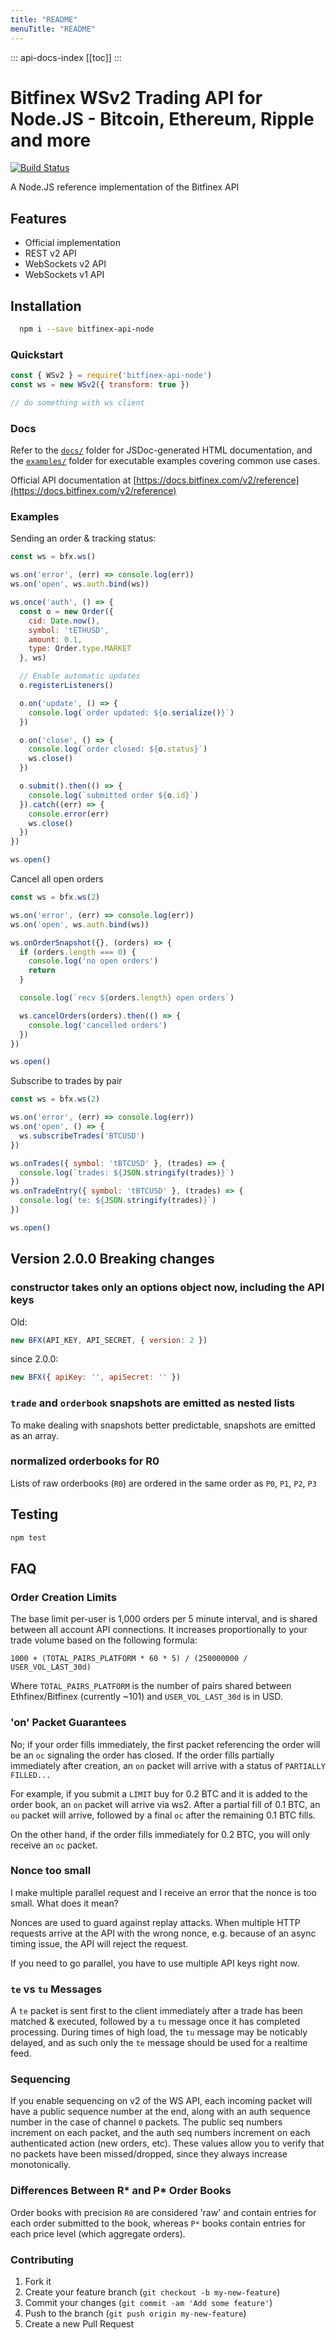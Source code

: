 ```yaml
---
title: "README"
menuTitle: "README"
---
```

::: api-docs-index
[[toc]]
:::
# Bitfinex WSv2 Trading API for Node.JS - Bitcoin, Ethereum, Ripple and more

[![Build Status](https://travis-ci.org/bitfinexcom/bitfinex-api-node.svg?branch=master)](https://travis-ci.org/bitfinexcom/bitfinex-api-node)

A Node.JS reference implementation of the Bitfinex API

## Features

* Official implementation
* REST v2 API
* WebSockets v2 API
* WebSockets v1 API

## Installation

```bash
  npm i --save bitfinex-api-node
```

### Quickstart

```js
const { WSv2 } = require('bitfinex-api-node')
const ws = new WSv2({ transform: true })

// do something with ws client
```

### Docs

Refer to the [`docs/`](https://cdn.statically.io/gh/bitfinexcom/bitfinex-api-node/master/docs/index.html)
folder for JSDoc-generated HTML documentation, and the [`examples/`](/examples)
folder for executable examples covering common use cases.

Official API documentation at [https://docs.bitfinex.com/v2/reference](https://docs.bitfinex.com/v2/reference)

### Examples

Sending an order & tracking status:

```js
const ws = bfx.ws()

ws.on('error', (err) => console.log(err))
ws.on('open', ws.auth.bind(ws))

ws.once('auth', () => {
  const o = new Order({
    cid: Date.now(),
    symbol: 'tETHUSD',
    amount: 0.1,
    type: Order.type.MARKET
  }, ws)

  // Enable automatic updates
  o.registerListeners()

  o.on('update', () => {
    console.log(`order updated: ${o.serialize()}`)
  })

  o.on('close', () => {
    console.log(`order closed: ${o.status}`)
    ws.close()
  })

  o.submit().then(() => {
    console.log(`submitted order ${o.id}`)
  }).catch((err) => {
    console.error(err)
    ws.close()
  })
})

ws.open()
```

Cancel all open orders

```js
const ws = bfx.ws(2)

ws.on('error', (err) => console.log(err))
ws.on('open', ws.auth.bind(ws))

ws.onOrderSnapshot({}, (orders) => {
  if (orders.length === 0) {
    console.log('no open orders')
    return
  }

  console.log(`recv ${orders.length} open orders`)

  ws.cancelOrders(orders).then(() => {
    console.log('cancelled orders')
  })
})

ws.open()
```

Subscribe to trades by pair

```js
const ws = bfx.ws(2)

ws.on('error', (err) => console.log(err))
ws.on('open', () => {
  ws.subscribeTrades('BTCUSD')
})

ws.onTrades({ symbol: 'tBTCUSD' }, (trades) => {
  console.log(`trades: ${JSON.stringify(trades)}`)
})
ws.onTradeEntry({ symbol: 'tBTCUSD' }, (trades) => {
  console.log(`te: ${JSON.stringify(trades)}`)
})

ws.open()
```

## Version 2.0.0 Breaking changes

### constructor takes only an options object now, including the API keys

Old:

```js
new BFX(API_KEY, API_SECRET, { version: 2 })
```

since 2.0.0:

```js
new BFX({ apiKey: '', apiSecret: '' })
```

### `trade` and `orderbook` snapshots are emitted as nested lists

To make dealing with snapshots better predictable, snapshots are emitted as an array.

### normalized orderbooks for R0

Lists of raw orderbooks (`R0`) are ordered in the same order as `P0`, `P1`,
`P2`, `P3`

## Testing

```bash
npm test
```

## FAQ

### Order Creation Limits

The base limit per-user is 1,000 orders per 5 minute interval, and is shared
between all account API connections. It increases proportionally to your trade
volume based on the following formula:

`1000 + (TOTAL_PAIRS_PLATFORM * 60 * 5) / (250000000 / USER_VOL_LAST_30d)`

Where `TOTAL_PAIRS_PLATFORM` is the number of pairs shared between
Ethfinex/Bitfinex (currently ~101) and `USER_VOL_LAST_30d` is in USD.

### 'on' Packet Guarantees

No; if your order fills immediately, the first packet referencing the order
will be an `oc` signaling the order has closed. If the order fills partially
immediately after creation, an `on` packet will arrive with a status of
`PARTIALLY FILLED...`

For example, if you submit a `LIMIT` buy for 0.2 BTC and it is added to the
order book, an `on` packet will arrive via ws2. After a partial fill of 0.1
BTC, an `ou` packet will arrive, followed by a final `oc` after the remaining
0.1 BTC fills.

On the other hand, if the order fills immediately for 0.2 BTC, you will only
receive an `oc` packet.

### Nonce too small

I make multiple parallel request and I receive an error that the nonce is too
small. What does it mean?

Nonces are used to guard against replay attacks. When multiple HTTP requests
arrive at the API with the wrong nonce, e.g. because of an async timing issue,
the API will reject the request.

If you need to go parallel, you have to use multiple API keys right now.

### `te` vs `tu` Messages

A `te` packet is sent first to the client immediately after a trade has been
matched & executed, followed by a `tu` message once it has completed processing.
During times of high load, the `tu` message may be noticably delayed, and as
such only the `te` message should be used for a realtime feed.

### Sequencing

If you enable sequencing on v2 of the WS API, each incoming packet will have a
public sequence number at the end, along with an auth sequence number in the
case of channel `0` packets. The public seq numbers increment on each packet,
and the auth seq numbers increment on each authenticated action (new orders,
etc). These values allow you to verify that no packets have been missed/dropped,
since they always increase monotonically.

### Differences Between R* and P* Order Books

Order books with precision `R0` are considered 'raw' and contain entries for
each order submitted to the book, whereas `P*` books contain entries for each
price level (which aggregate orders).

### Contributing

1. Fork it
2. Create your feature branch (`git checkout -b my-new-feature`)
3. Commit your changes (`git commit -am 'Add some feature'`)
4. Push to the branch (`git push origin my-new-feature`)
5. Create a new Pull Request
